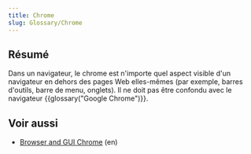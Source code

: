 ```yaml
---
title: Chrome
slug: Glossary/Chrome
---
```


## Résumé

Dans un navigateur, le chrome est n'importe quel aspect visible d'un navigateur en dehors des pages Web elles-mêmes (par exemple, barres d'outils, barre de menu, onglets). Il ne doit pas être confondu avec le navigateur {{glossary("Google Chrome")}}.

## Voir aussi

- [Browser and GUI Chrome](http://www.nngroup.com/articles/browser-and-gui-chrome/) (en)
